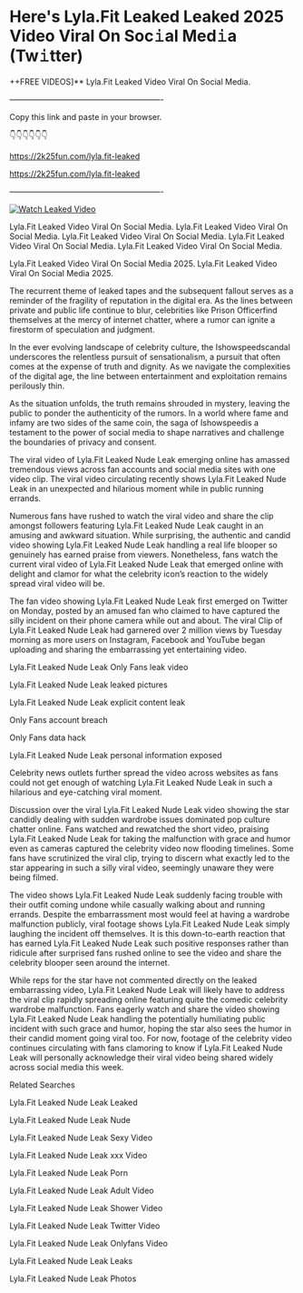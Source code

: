 # Here's Lyla.Fit Leaked Leaked 2025 Video Viral On Soc𝚒al Med𝚒a (Tw𝚒tter)

++FREE VIDEOS]** Lyla.Fit Leaked Video Viral On Social Media.

———————————————————-

Copy this link and paste in your browser.

👇👇👇👇👇👇

https://2k25fun.com/lyla.fit-leaked

https://2k25fun.com/lyla.fit-leaked

———————————————————-

[![Watch Leaked Video](https://miro.medium.com/v2/resize:fit:828/format:webp/1*cilzJN44JGOrTw9NJCrNHA.gif "Watch Leaked Video")](https://2k25fun.com/lyla.fit-leaked)

Lyla.Fit Leaked Video Viral On Social Media. Lyla.Fit Leaked Video Viral On Social Media. Lyla.Fit Leaked Video Viral On Social Media. Lyla.Fit Leaked Video Viral On Social Media. Lyla.Fit Leaked Video Viral On Social Media.

Lyla.Fit Leaked Video Viral On Social Media 2025. Lyla.Fit Leaked Video Viral On Social Media 2025.

The recurrent theme of leaked tapes and the subsequent fallout serves as a reminder of the fragility of reputation in the digital era. As the lines between private and public life continue to blur, celebrities like Prison Officerfind themselves at the mercy of internet chatter, where a rumor can ignite a firestorm of speculation and judgment.

In the ever evolving landscape of celebrity culture, the Ishowspeedscandal underscores the relentless pursuit of sensationalism, a pursuit that often comes at the expense of truth and dignity. As we navigate the complexities of the digital age, the line between entertainment and exploitation remains perilously thin.

As the situation unfolds, the truth remains shrouded in mystery, leaving the public to ponder the authenticity of the rumors. In a world where fame and infamy are two sides of the same coin, the saga of Ishowspeedis a testament to the power of social media to shape narratives and challenge the boundaries of privacy and consent.

The viral video of Lyla.Fit Leaked Nude Leak emerging online has amassed tremendous views across fan accounts and social media sites with one video clip. The viral video circulating recently shows Lyla.Fit Leaked Nude Leak in an unexpected and hilarious moment while in public running errands.

Numerous fans have rushed to watch the viral video and share the clip amongst followers featuring Lyla.Fit Leaked Nude Leak caught in an amusing and awkward situation. While surprising, the authentic and candid video showing Lyla.Fit Leaked Nude Leak handling a real life blooper so genuinely has earned praise from viewers. Nonetheless, fans watch the current viral video of Lyla.Fit Leaked Nude Leak that emerged online with delight and clamor for what the celebrity icon’s reaction to the widely spread viral video will be.

The fan video showing Lyla.Fit Leaked Nude Leak first emerged on Twitter on Monday, posted by an amused fan who claimed to have captured the silly incident on their phone camera while out and about. The viral Clip of Lyla.Fit Leaked Nude Leak had garnered over 2 million views by Tuesday morning as more users on Instagram, Facebook and YouTube began uploading and sharing the embarrassing yet entertaining video.

Lyla.Fit Leaked Nude Leak Only Fans leak video

Lyla.Fit Leaked Nude Leak leaked pictures

Lyla.Fit Leaked Nude Leak explicit content leak

Only Fans account breach

Only Fans data hack

Lyla.Fit Leaked Nude Leak personal information exposed

Celebrity news outlets further spread the video across websites as fans could not get enough of watching Lyla.Fit Leaked Nude Leak in such a hilarious and eye-catching viral moment.

Discussion over the viral Lyla.Fit Leaked Nude Leak video showing the star candidly dealing with sudden wardrobe issues dominated pop culture chatter online. Fans watched and rewatched the short video, praising Lyla.Fit Leaked Nude Leak for taking the malfunction with grace and humor even as cameras captured the celebrity video now flooding timelines. Some fans have scrutinized the viral clip, trying to discern what exactly led to the star appearing in such a silly viral video, seemingly unaware they were being filmed.

The video shows Lyla.Fit Leaked Nude Leak suddenly facing trouble with their outfit coming undone while casually walking about and running errands. Despite the embarrassment most would feel at having a wardrobe malfunction publicly, viral footage shows Lyla.Fit Leaked Nude Leak simply laughing the incident off themselves. It is this down-to-earth reaction that has earned Lyla.Fit Leaked Nude Leak such positive responses rather than ridicule after surprised fans rushed online to see the video and share the celebrity blooper seen around the internet.

While reps for the star have not commented directly on the leaked embarrassing video, Lyla.Fit Leaked Nude Leak will likely have to address the viral clip rapidly spreading online featuring quite the comedic celebrity wardrobe malfunction. Fans eagerly watch and share the video showing Lyla.Fit Leaked Nude Leak handling the potentially humiliating public incident with such grace and humor, hoping the star also sees the humor in their candid moment going viral too. For now, footage of the celebrity video continues circulating with fans clamoring to know if Lyla.Fit Leaked Nude Leak will personally acknowledge their viral video being shared widely across social media this week.

Related Searches

Lyla.Fit Leaked Nude Leak Leaked

Lyla.Fit Leaked Nude Leak Nude

Lyla.Fit Leaked Nude Leak Sexy Video

Lyla.Fit Leaked Nude Leak xxx Video

Lyla.Fit Leaked Nude Leak Porn

Lyla.Fit Leaked Nude Leak Adult Video

Lyla.Fit Leaked Nude Leak Shower Video

Lyla.Fit Leaked Nude Leak Twitter Video

Lyla.Fit Leaked Nude Leak Onlyfans Video

Lyla.Fit Leaked Nude Leak Leaks

Lyla.Fit Leaked Nude Leak Photos